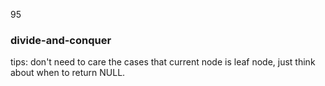 95

### divide-and-conquer
tips: don't need to care the cases that current node is leaf node, just think about when to return NULL.
